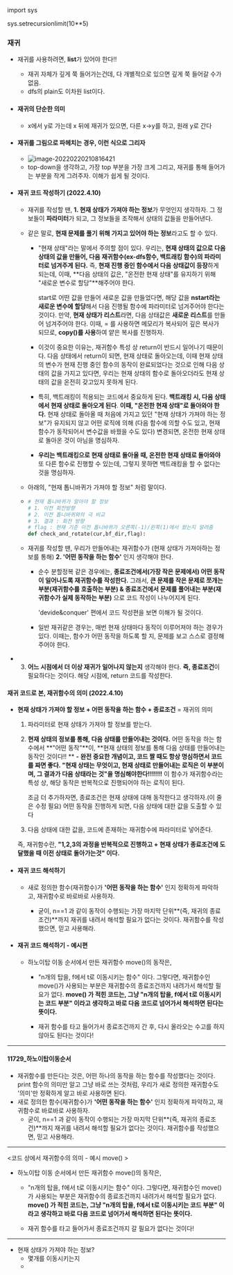import sys

sys.setrecursionlimit(10**5)



### 재귀

- 재귀를 사용하려면, **list**가 있어야 한다!!

  - 재귀 자체가 깊게 쭉 들어가는건데, 다 개별적으로 있으면 깊게 쭉 들어갈 수가 없음.
  - dfs의 plain도 이차원 list이다.



- #### 재귀의 단순한 의미

  - x에서 y로 가는데 x 뒤에 재귀가 있으면, 다른 x->y를 하고, 원래 y로 간다

  

- #### 재귀를 그림으로 파헤치는 경우, 이런 식으로 그리자

  - ![image-20220220210816421](C:\Users\4545a\AppData\Roaming\Typora\typora-user-images\image-20220220210816421.png)
  - top-down을 생각하고, 가장 top 부분을 가장 크게 그리고, 재귀를 통해 들어가는 부분을 작게 그려주자. 이해가 쉽게 될 것이다.



- #### 재귀 코드 작성하기 (2022.4.10)

  - 재귀를 작성할 땐, **1. 현재 상태가 가져야 하는 정보**가 무엇인지 생각하자. 그 정보들이 **파라미터**가 되고, 그 정보들을 조작해서 상태의 값들을 만들어낸다.

  - 같은 말로, **현재 문제를 풀기 위해 가지고 있어야 하는 정보**라고도 할 수 있다.

    - "현재 상태"라는 말에서 주의할 점이 있다. 우리는, **현재 상태의 값으로 다음 상태의 값을 만들어, 다음 재귀함수(ex-dfs함수, 백트래킹 함수)의 파라미터로 넘겨주게 된다.** 즉, **현재 진행 중인 함수에서 다음 상태값이 등장**하게 되는데, 이때, **다음 상태의 값은, "온전한 현재 상태"를 유지하기 위해 "새로운 변수로 할당"**해주어야 한다. 

      start로 어떤 값을 만들어 새로운 값을 만들었다면, 해당 값을 **nstart라는 새로운 변수에 할당**해서 다음 진행될 함수에 파라미터로 넘겨주어야 한다는 것이다. 만약, **현재 상태가 리스트**라면, 다음 상태값은 **새로운 리스트**를 만들어 넘겨주어야 한다. 이때, = 를 사용하면 메모리가 복사되어 깊은 복사가 되므로, **copy()를 사용**하여 얕은 복사를 진행하자.

    - 이것이 중요한 이유는, 재귀함수 특성 상 return이 반드시 일어나기 때문이다. 다음 상태에서 return이 되면, 현재 상태로 돌아오는데, 이때 현재 상태의 변수가 현재 진행 중인 함수의 동작이 완료되었다는 것으로 인해 다음 상태의 값을 가지고 있다면, 우리는 현재 상태의 함수로 돌아오더라도 현재 상태의 값을 온전히 갖고있지 못하게 된다.

    - 특히, 백트래킹이 적용되는 코드에서 중요하게 된다. **백트래킹 시, 다음 상태에서 현재 상태로 돌아오게 된다**. **이때, "온전한 현재 상태"로 돌아와야 한다.** 현재 상태로 돌아올 때 처음에 가지고 있던 "현재 상태가 가져야 하는 정보"가 유지되지 않고 어떤 로직에 의해 (다음 함수에 의할 수도 있고, 현재 함수가 동작되어서 변수값을 바꿨을 수도 있다) 변경되면, 온전한 현재 상태로 돌아온 것이 아님을 명심하자.

    - **우리는 백트래킹으로 현재 상태로 돌아올 때, 온전한 현재 상태로 돌아와야** 또 다른 함수로 진행할 수 있는데, 그렇지 못하면 백트래킹을 할 수 없다는 것을 명심하자.




  - 아래의, "현재 톱니바퀴가 가져야 할 정보" 처럼 말이다.

  - ```python
    # 현재 톱니바퀴가 알아야 할 정보
    # 1. 이전 회전방향
    # 2. 이전 톱니바퀴와의 극 비교
    # 3. 결과 : 회전 방향
    # flag : 현재 기준 이전 톱니바퀴가 오른쪽(-1)/왼쪽(1)에서 왔는지 알려줌
    def check_and_rotate(cur,bf_dir,flag):
    ```
    
    
    
  - 재귀를 작성할 땐, 우리가 만들어내는 재귀함수가 (현재 상태가 가져아하는 정보를 통해)  **2. '어떤 동작을 하는 함수'** 인지 생각해야 한다.

    - 순수 분할정복 같은 경우에는, **종료조건에서(가장 작은 문제에서) 어떤 동작이 일어나도록 재귀함수를 작성한다.** 그래서, **큰 문제를 작은 문제로 쪼개는 부분(재귀함수를 호출하는 부분) & 종료조건에서 문제를 풀어내는 부분(재귀함수가 실제 동작하는 부분)** 으로 코드 작성이 나누어지게 된다.

      'devide&conquer' 편에서 코드 작성편을 보면 이해가 될 것이다.

    - 일반 재귀같은 경우는, 매번 현재 상태마다 동작이 이루어져야 하는 경우가 있다. 이때는, 함수가 어떤 동작을 하도록 할 지, 문제를 보고 스스로 결정해주어야 한다.

    


- 3. **어느 시점에서 더 이상 재귀가 일어나지 않는지** 생각해야 한다. **즉, 종료조건**이 필요하다는 것이다. 해당 시점에, return 코드를 작성한다.

  

#### 재귀 코드로 본, 재귀함수의 의미 (2022.4.10)

- **현재 상태가 가져야 할 정보 + 어떤 동작을 하는 함수 + 종료조건** = 재귀의 의미

  1. 파라미터로 현재 상태가 가져야 할 정보를 받는다. 
  2. **현재 상태의 정보를 통해, 다음 상태를 만들어내는 것이다.** 어떤 동작을 하는 함수에서 **"어떤 동작"**이, **현재 상태의 정보를 통해 다음 상태를 만들어내는 동작인 것이다!! **
     **- 완전 중요한 개념이고, 코드 짤 때도 항상 명심하면서 코드를 짜면 좋다. "현재 상태는 무엇이고, 현재 상태로 만들어내는 로직은 이 부분이며, 그 결과가 다음 상태라는 것"을 명심해야한다!!!!!!!** 이 함수가 재귀함수라는 특성 상, 해당 동작은 반복적으로 진행되어야 하는 로직이 된다.
     
     조금 더 추가하자면, 종료조건은 현재 상태에 대해 동작한다고 생각하자.(이 줄은 수정 필요)
     어떤 동작을 진행하게 되면, 다음 상태에 대한 값을 도출할 수 있다
  3. 다음 상태에 대한 값을, 코드에 존재하는 재귀함수에 파라미터로 넣어준다.
  
  즉, 재귀함수란, 
  **"1,2,3의 과정을 반복적으로 진행하고 + 현재 상태가 종료조건에 도달했을 때 이전 상태로 돌아가는것" 이다.**




- #### 재귀 코드 해석하기

  - 새로 정의한 함수(재귀함수)가 **'어떤 동작을 하는 함수'** 인지 정확하게 파악하고, 재귀함수로 바로바로 사용하자. 

    - 굳이, n==1 과 같이 동작이 수행되는 가장 마지막 단위**(즉, 재귀의 종료조건)**까지 재귀를 내려서 해석할 필요가 없다는 것이다. 재귀함수를 작성했으면, 믿고 사용해라.

    

- #### 재귀 코드 해석하기 - 예시편

  - 하노이탑 이동 순서에서 만든 재귀함수 move()의 동작은,

    - "n개의 탑을, f에서 t로 이동시키는 함수" 이다. 그렇다면, 재귀함수인 move()가 사용되는 부분은 재귀함수의 종료조건까지 내려가서 해석할 필요가 없다. **move() 가 적힌 코드는, 그냥 "n개의 탑을, f에서 t로 이동시키는 코드 부분" 이라고 생각하고 바로 다음 코드로 넘어가서 해석하면 된다는 뜻이다.**

    - 재귀 함수를 타고 들어가서 종료조건까지 간 후, 다시 올라오는 수고를 하지 않아도 된다는 것이다!



---

#### 11729_하노이탑이동순서

- 재귀함수를 만든다는 것은, 어떤 하나의 동작을 하는 함수를 작성했다는 것이다. print 함수의 의미만 알고 그냥 바로 쓰는 것처럼, 우리가 새로 정의한 재귀함수도 '의미'만 정확하게 알고 바로 사용하면 된다.
- 새로 정의한 함수(재귀함수)가 **'어떤 동작을 하는 함수'** 인지 정확하게 파악하고, 재귀함수로 바로바로 사용하자. 
  - 굳이, n==1 과 같이 동작이 수행되는 가장 마지막 단위**(즉, 재귀의 종료조건)**까지 재귀를 내려서 해석할 필요가 없다는 것이다. 재귀함수를 작성했으면, 믿고 사용해라.


---

<코드 상에서 재귀함수의 의미 - 예시 move() >

- 하노이탑 이동 순서에서 만든 재귀함수 move()의 동작은,

  - "n개의 탑을, f에서 t로 이동시키는 함수" 이다. 그렇다면, 재귀함수인 move()가 사용되는 부분은 재귀함수의 종료조건까지 내려가서 해석할 필요가 없다. **move() 가 적힌 코드는, 그냥 "n개의 탑을, f에서 t로 이동시키는 코드 부분" 이라고 생각하고 바로 다음 코드로 넘어가서 해석하면 된다는 뜻이다.**

  - 재귀 함수를 타고 들어가서 종료조건까지 갈 필요가 없다는 것이다!

---



- 현재 상태가 가져야 하는 정보?
  - 몇개를 이동시키는지
  - 
